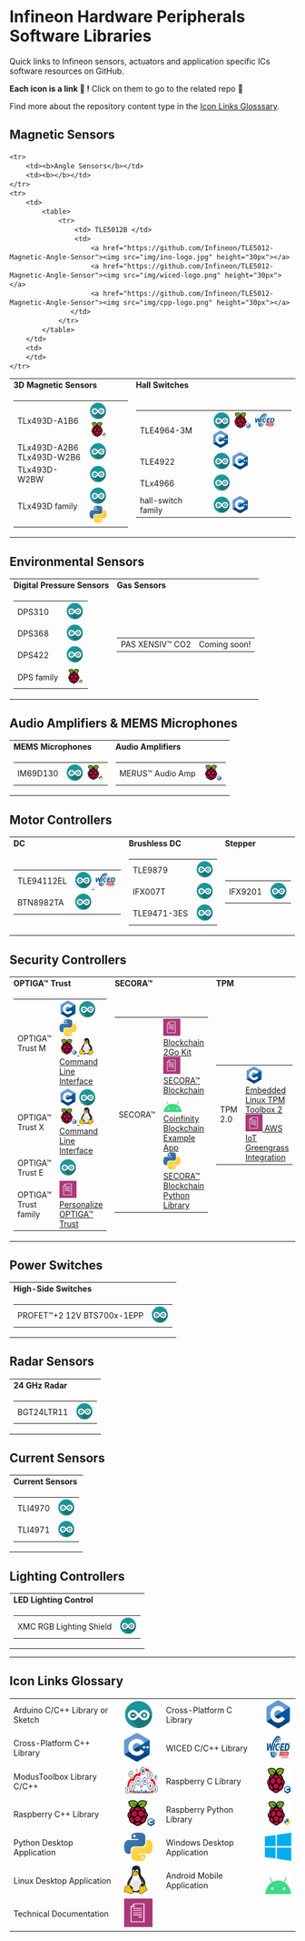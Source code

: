 # Infineon Hardware Peripherals Software Libraries

Quick links to Infineon sensors, actuators and application specific ICs software resources on GitHub.

**Each icon is a link :link: !** Click on them to go to the related repo :rocket: 

Find more about the repository content type in the [Icon Links Glosssary](#icon-links-glossary).

## Magnetic Sensors

<table>
    <tr>
        <td><b>3D Magnetic Sensors</b></td>
        <td><b>Hall Switches</b></td>
    </tr>
    <tr>
        <td>
            <table>
                <tr>
                    <td> TLx493D-A1B6 </td>
                    <td>
                        <a href="https://github.com/Infineon/TLV493D-A1B6-3DMagnetic-Sensor"><img src="img/ino-logo.jpg" height="30px"></a>
                        <a href="https://github.com/Infineon/RaspberryPi_TLV"><img src="img/rpi-py-logo.png" height="30px"></a>
                    </td>
                </tr>
                <tr>
                    <td> TLx493D-A2B6 <br>
                         TLx493D-W2B6 </td>
                    <td><a href="https://github.com/Infineon/TLE493D-3DMagnetic-Sensor"><img src="img/ino-logo.jpg" height="30px"></a></td>
                </tr>
                <tr>
                    <td> TLx493D-W2BW </td>
                    <td><a href="https://github.com/Infineon/TLI493D-W2BW"><img src="img/ino-logo.jpg" height="30px"></a></td>
                </tr>
                <tr>
                    <td> TLx493D family </td>
                    <td>
                        <a href="https://github.com/Infineon/TLx493D-Out-of-Shaft-Example"><img src="img/ino-logo.jpg" height="30px"></a>
                        <a href="https://github.com/Infineon/magnetic-3d-mini-controller"><img src="img/py-logo.png" height="30px"></a>
                    </td>
                </tr>
            </table>
        </td>
        <td>
            <table>
                <tr>
                    <td> TLE4964-3M </td>
                    <td>
                        <a href="https://github.com/Infineon/hall-switch"><img src="img/ino-logo.jpg" height="30px"></a>
                        <a href="https://github.com/Infineon/hall-switch"><img src="img/rpi-cpp-logo.png" height="30px"></a>
                        <a href="https://github.com/Infineon/hall-switch"><img src="img/wiced-logo.png" height="30px"></a>
                        <a href="https://github.com/Infineon/hall-switch"><img src="img/cpp-logo.png" height="30px"></a>
                    </td>
                </tr>
                    <tr>
                    <td> TLE4922 </td>
                    <td>                        
                        <a href="https://github.com/Infineon/hall-switch"><img src="img/ino-logo.jpg" height="30px"></a>
                        <a href="https://github.com/Infineon/hall-switch"><img src="img/cpp-logo.png" height="30px"></a></td>
                </tr>
                <tr>
                    <td> TLx4966 </td>
                    <td><a href="https://github.com/Infineon/TLx4966-Direction-Speed-Sensor"><img src="img/ino-logo.jpg" height="30px"></a></td>
                </tr>
                <tr>
                    <td> hall-switch family </td>
                    <td>                        
                        <a href="https://github.com/Infineon/hall-switch"><img src="img/ino-logo.jpg" height="30px"></a>
                        <a href="https://github.com/Infineon/hall-switch"><img src="img/cpp-logo.png" height="30px"></a></td>
                </tr>
            </table>
        </td>
    </tr>

    <tr>
        <td><b>Angle Sensors</b></td>
		<td><b></b></td>
    </tr>
    <tr>
        <td>
            <table>
                <tr>
                    <td> TLE5012B </td>
                    <td> 
                        <a href="https://github.com/Infineon/TLE5012-Magnetic-Angle-Sensor"><img src="img/ino-logo.jpg" height="30px"></a>
                        <a href="https://github.com/Infineon/TLE5012-Magnetic-Angle-Sensor"><img src="img/wiced-logo.png" height="30px"></a>
                        <a href="https://github.com/Infineon/TLE5012-Magnetic-Angle-Sensor"><img src="img/cpp-logo.png" height="30px"></a>
                   </td>
                </tr>
            </table>
        </td>
		<td>
		</td>
    </tr>
</table>

## Environmental Sensors

<table>
    <tr>
        <td><b>Digital Pressure Sensors </b></td>
        <td><b>Gas Sensors</b></td>
    </tr>
    <tr>
        <td>
            <table>
                <tr>
                    <td> DPS310 </td>
                    <td> <a href="https://github.com/Infineon/DPS310-Pressure-Sensor"><img src="img/ino-logo.jpg" height="30px"></a> </td>
                </tr>
                <tr>
                    <td> DPS368 </td>
                    <td> <a href="https://github.com/Infineon/DPS368-Library-Arduino"><img src="img/ino-logo.jpg" height="30px"></a> </td>
                </tr>
                <tr>
                    <td> DPS422 </td>
                    <td> <a href="https://github.com/Infineon/DPS422-Library-Arduino"><img src="img/ino-logo.jpg" height="30px"></a> </td>
                </tr>
               <tr>
                    <td> DPS family </td>
                    <td> <a href="https://github.com/Infineon/RaspberryPi_DPS"><img src="img/rpi-py-logo.png" height="30px"></a></a> </td>
                </tr>
            </table>
        </td>
        <td>
            <table>
                <tr>
                    <td> PAS XENSIV™ CO2 </td>
                    <td> Coming soon! </td>
                </tr>
            </table>
        </td>
    </tr>
</table>

## Audio Amplifiers & MEMS Microphones

<table>
    <tr>
        <td><b>MEMS Microphones</b></td>
        <td><b>Audio Amplifiers</b></td>
    </tr>
    <tr>
        <td>
            <table>
                <tr>
                    <td> IM69D130 </td>
                    <td>
                        <a href="https://github.com/Infineon/IM69D130-Microphone-Shield2Go"><img src="img/ino-logo.jpg" height="30px"></a>
                        <a href="https://github.com/Infineon/GetStarted_IM69D130_With_RaspberryPi"><img src="img/rpi-py-logo.png" height="30px"></a>
                    </td>
                </tr>
            </table>
        </td>
        <td>
            <table>
                <tr>
                    <td> MERUS™ Audio Amp </td>
                    <td>  
                        <a href="https://github.com/Infineon/merus-audio-amp-hat-zw"><img src="img/rpi-c-logo.png" height="30px"></a>
                        <a href="https://github.com/Infineon/KIT_ARDMKR_AMP_40W"></a>
                    </td>
                </tr>
            </table>
        </td>
    </tr>
</table>

## Motor Controllers

<table>
    <tr>
        <td><b>DC</b></td>
        <td><b>Brushless DC</b></td>
        <td><b>Stepper</b></td>
    </tr>
    <tr>
        <td>
            <table>
                <tr>
                    <td> TLE94112EL </td>
                    <td> <a href="https://github.com/Infineon/DC-Motor-Control-TLE94112EL"><img src="img/ino-logo.jpg" height="30px">
                    <a href="https://github.com/Infineon/DC-Motor-Control-TLE94112EL"><img src="img/wiced-logo.png" height="30px"></a></td>
                </tr>
                <tr>
                    <td> BTN8982TA </td>
                    <td> <a href="https://github.com/Infineon/DC-Motor-Control-BTN8982TA"><img src="img/ino-logo.jpg" height="30px"></a> </td>
                </tr>
            </table>
        </td>
        <td>
            <table>
                <tr>
                    <td> TLE9879 </td>
                    <td> <a href="https://github.com/Infineon/TLE9879-BLDC-Shield"><img src="img/ino-logo.jpg" height="30px"></a> </td>
                </tr>
                <tr>
                    <td> IFX007T </td>
                    <td> <a href="https://github.com/Infineon/IFX007T-Motor-Control"><img src="img/ino-logo.jpg" height="30px"></a> </td>
                </tr>
                <tr>
                    <td> TLE9471-3ES </td>
                    <td> <a href="https://github.com/Infineon/SBC-for-Arduino"></a><img src="img/ino-logo.jpg" height="30px"></a> </td>
                </tr>
            </table>
        </td>
        <td>
            <table>
                <tr>
                    <td> IFX9201 </td>
                    <td> <a href="https://github.com/Infineon/Stepper-Motor-Shield-IFX9201-XMC1300"><img src="img/ino-logo.jpg" height="30px"></a></td>
                </tr>
            </table>
        </td>
    </tr>
</table>

## Security Controllers

<table>
    <tr>
        <td><b>OPTIGA™ Trust</b></td>
        <td><b>SECORA™ </b></td>
        <td><b>TPM</b></td>
    </tr>
    <tr>
        <td>
            <table>
                <tr>
                    <td> OPTIGA™ Trust M </td>
                    <td>
                        <a href="https://github.com/Infineon/optiga-trust-m"><img src="img/c-logo.png" height="30px"></a>
                        <a href="https://github.com/Infineon/arduino-optiga-trust-m"><img src="img/ino-logo.jpg" height="30px"></a> 
                        <a href="https://github.com/Infineon/python-optiga-trust"><img src="img/py-logo.png" height="30px"></a><br>
                        <a href="https://github.com/Infineon/cli-optiga-trust-m"><img src="img/rpi-c-logo.png" height="30px"> <img src="img/linux-logo.png" height="30px"> Command Line Interface</a><br>
                        <a href="https://github.com/Infineon/mbedtls-optiga-trust-m"></a>
                        <a href="https://github.com/Infineon/connected-home-optiga-trust"></a>
                        <a href="https://github.com/Infineon/optiga-trust-m2-id2"></a>
                        <a href="https://github.com/Infineon/zephyr"></a>
                        <a href="https://github.com/Infineon/optiga-trust-charge"></a>
                        <a href="https://github.com/Infineon/alios-things-optiga-trust-m"></a>
                        <a href="https://github.com/Infineon/azure-optiga-trust-m"></a>
                        <a href="https://github.com/Infineon/getstarted-optiga-trust-m"></a>
                        <a href="https://github.com/Infineon/manifest-parser-optiga"></a>
                    </td>
                </tr>
                <tr>
                    <td> OPTIGA™ Trust X </td>
                    <td> 
                        <a href="https://github.com/Infineon/optiga-trust-x"><img src="img/c-logo.png" height="30px"></a>
                        <a href="https://github.com/Infineon/arduino-optiga-trust-x"><img src="img/ino-logo.jpg" height="30px"></a><br>
                        <a href="https://github.com/Infineon/cli-optiga-trust-x"><img src="img/rpi-c-logo.png" height="30px"> <img src="img/linux-logo.png" height="30px"> Command Line Interface</a>
                        <a href="https://github.com/Infineon/mbedtls-optiga-trust-x"></a>
                        <a href="https://github.com/Infineon/technical-training-optiga-trust-x"></a>
                        <a href="https://github.com/Infineon/appnotes-optiga-trust-x"></a>
                        <a href="https://github.com/Infineon/onchipdtls-optiga-trust-x"></a>
                        <a href="https://github.com/Infineon/amazon-freertos-optiga-trust-x"></a>
                        <a href="https://github.com/Infineon/getstarted-optiga-trust-x"></a>
                        <a href="https://github.com/Infineon/fwupd-secboot-optiga-trust"></a>
                        <a href="https://github.com/Infineon/i2c-utils-optiga-trust"></a>
                    </td>
                </tr>
                <tr>
                    <td> OPTIGA™ Trust E </td>
                    <td>
                        <a href="https://github.com/Infineon/arduino-optiga-trust-e"><img src="img/ino-logo.jpg" height="30px"></a> 
                    </td>
                </tr>
                <tr>
                    <td> OPTIGA™ Trust family </td>
                    <td>
                        <a href="https://github.com/Infineon/amazon-freertos"></a> 
                        <a href="https://github.com/Infineon/personalize-optiga-trust"><img src="img/doc-logo.png" height="30px"> Personalize OPTIGA™ Trust</a>
                    </td>
                </tr>
            </table>
        </td>
        <td>
            <table>
                <tr>
                    <td> SECORA™ </td>
                    <td>
                        <a href="https://github.com/Infineon/Blockchain"><img src="img/doc-logo.png" height="30px"> Blockchain 2Go Kit</a><br>
                        <a href="https://github.com/Infineon/secora-blockchain"><img src="img/doc-logo.png" height="30px"> SECORA™ Blockchain</a><br>
                        <a href="https://github.com/Infineon/BlockchainSecurity2Go-Android"><img src="img/android-logo.png" height="30px"> Coinfinity Blockchain Example App</a><br>
                        <a href="https://github.com/Infineon/secora-blockchain-python-library"><img src="img/py-logo.png" height="30px"> SECORA™ Blockchain Python Library</a>  
                    </td>
                </tr>
            </table>
        </td>
         <td>
            <table>
                <tr>
                    <td> TPM 2.0 </td>
                    <td>
                        <a href="https://github.com/Infineon/eltt2"><img src="img/c-logo.png" height="30px"> Embedded Linux TPM Toolbox 2</a><br>
                        <a href="https://github.com/Infineon/amazon-greengrass-hsi-optiga-tpm"><img src="img/doc-logo.png" height="30px"> AWS IoT Greengrass Integration</a>  
                    </td>
                </tr>
            </table>
        </td>       
    </tr>
</table>

## Power Switches

<table>
    <tr>
        <td><b>High-Side Switches</b></td>
    </tr>
    <tr>
        <td>
            <table>
                <tr>
                    <td> PROFET™+2 12V BTS700x-1EPP </td>
                    <td>
                        <a href="https://github.com/Infineon/high-side-switch"></a>
                        <a href="https://github.com/Infineon/PROFET-2-12V-Arduino-Shield"><img src="img/ino-logo.jpg" height="30px"></a>
                    </td>
                </tr>
            </table>
        </td>
    </tr>
</table>

## Radar Sensors

<table>
    <tr>
        <td><b>24 GHz Radar</b></td>
    </tr>
    <tr>
        <td>
            <table>
                <tr>
                    <td> BGT24LTR11 </td>
                    <td> <a href="https://github.com/Infineon/24GHz-Radar-for-Arduino"><img src="img/ino-logo.jpg" height="30px"></a></td>
                </tr>
            </table>
        </td>
    </tr>
</table>

## Current Sensors

<table>
    <tr>
        <td><b>Current Sensors</b></td>
    </tr>
    <tr>
        <td>
            <table>
                <tr>
                    <td> TLI4970 </td>
                    <td> 
                        <a href="https://github.com/Infineon/TLI4970-D050T4-Current-Sensor"><img src="img/ino-logo.jpg" height="30px"></a>
                    </td>
                </tr>
                <tr>
                    <td> TLI4971 </td>
                    <td> <a href="https://github.com/Infineon/TLI4971-Current-Sensor"><img src="img/ino-logo.jpg" height="30px"></a></td>
                </tr>
            </table>
        </td>
    </tr>
</table>

## Lighting Controllers

<table>
    <tr>
        <td><b>LED Lighting Control</b></td>
    </tr>
    <tr>
        <td>
            <table>
                <tr>
                    <td> XMC RGB Lighting Shield </td>
                    <td><a href="https://github.com/Infineon/RGB-LED-Lighting-Shield-XMC1202"><img src="img/ino-logo.jpg" height="30px"></a></td>
                </tr>
            </table>
        </td>
    </tr>
</table>

-------------------------

## Icon Links Glossary

<table>
    <tr>
        <td> Arduino C/C++ Library or Sketch </td>
        <td> <img src="img/ino-logo.jpg" height="50px"> </td>
        <td> Cross-Platform C Library</td>
        <td> <img src="img/c-logo.png" height="50px"> </td>
    </tr> 
    <tr>
        <td> Cross-Platform C++ Library</td>
        <td> <img src="img/cpp-logo.png" height="50px"> </td>
        <td> WICED C/C++ Library  </td>
        <td> <img src="img/wiced-logo.png" height="50px"> </td>
    </tr>
    <tr>
        <td> ModusToolbox Library C/C++ </td>
        <td> <img src="img/mtb-logo.png" height="50px"> </td>
        <td> Raspberry C Library </td>
        <td> <img src="img/rpi-c-logo.png" height="50px"> </td>
    </tr>
    <tr>
        <td> Raspberry C++ Library </td>
        <td> <img src="img/rpi-cpp-logo.png" height="50px"> </td>
        <td> Raspberry Python Library</td>
        <td> <img src="img/rpi-py-logo.png" height="50px"> </td>
    </tr>
    <tr>
        <td> Python Desktop Application </td>
        <td> <img src="img/py-logo.png" height="50px"> </td>
        <td> Windows Desktop Application </td>
        <td> <img src="img/win-logo.png" height="50px"> </td>
    </tr>
    <tr>
        <td> Linux Desktop Application </td>
        <td> <img src="img/linux-logo.png" height="50px"> </td>
        <td> Android Mobile Application </td>
        <td> <img src="img/android-logo.png" height="50px"> </td>
    </tr>
    <tr>
        <td> Technical Documentation </td>
        <td> <img src="img/doc-logo.png" height="50px"> </td>
    </tr>
</table>





























